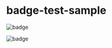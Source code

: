 # badge-test-sample


![badge](https://badges.rhems-japan.com/api-get-badge.svg?user_id=SuXRjLryiXUnKMsqxKYMqFfpS6t2&organization=0neriver&repo=badge-test-sample&app=test&branch=test&cised=true&update=20211201-012719)

![badge](https://badges.rhems-japan.com/api-get-badge.svg?user_id=SuXRjLryiXUnKMsqxKYMqFfpS6t2&timedelta=9&organization=0neriver&repo=badge-test-sample&app=test&branch=test&cised=true&update=20211201-012719)

